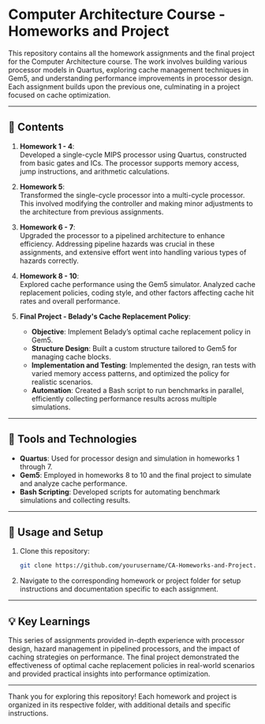 # Computer Architecture Course - Homeworks and Project

This repository contains all the homework assignments and the final project for the Computer Architecture course. The work involves building various processor models in Quartus, exploring cache management techniques in Gem5, and understanding performance improvements in processor design. Each assignment builds upon the previous one, culminating in a project focused on cache optimization.

---

## 📁 Contents

1. **Homework 1 - 4**:  
   Developed a single-cycle MIPS processor using Quartus, constructed from basic gates and ICs. The processor supports memory access, jump instructions, and arithmetic calculations. 

2. **Homework 5**:  
   Transformed the single-cycle processor into a multi-cycle processor. This involved modifying the controller and making minor adjustments to the architecture from previous assignments.

3. **Homework 6 - 7**:  
   Upgraded the processor to a pipelined architecture to enhance efficiency. Addressing pipeline hazards was crucial in these assignments, and extensive effort went into handling various types of hazards correctly.

4. **Homework 8 - 10**:  
   Explored cache performance using the Gem5 simulator. Analyzed cache replacement policies, coding style, and other factors affecting cache hit rates and overall performance.

5. **Final Project - Belady's Cache Replacement Policy**:  
   - **Objective**: Implement Belady’s optimal cache replacement policy in Gem5.
   - **Structure Design**: Built a custom structure tailored to Gem5 for managing cache blocks.
   - **Implementation and Testing**: Implemented the design, ran tests with varied memory access patterns, and optimized the policy for realistic scenarios.
   - **Automation**: Created a Bash script to run benchmarks in parallel, efficiently collecting performance results across multiple simulations.

---

## 🔧 Tools and Technologies

- **Quartus**: Used for processor design and simulation in homeworks 1 through 7.
- **Gem5**: Employed in homeworks 8 to 10 and the final project to simulate and analyze cache performance.
- **Bash Scripting**: Developed scripts for automating benchmark simulations and collecting results.

---

## 📝 Usage and Setup

1. Clone this repository:
   ```bash
   git clone https://github.com/yourusername/CA-Homeworks-and-Project.git
   ```
2. Navigate to the corresponding homework or project folder for setup instructions and documentation specific to each assignment.

---

## 💡 Key Learnings

This series of assignments provided in-depth experience with processor design, hazard management in pipelined processors, and the impact of caching strategies on performance. The final project demonstrated the effectiveness of optimal cache replacement policies in real-world scenarios and provided practical insights into performance optimization.

---

Thank you for exploring this repository! Each homework and project is organized in its respective folder, with additional details and specific instructions.
